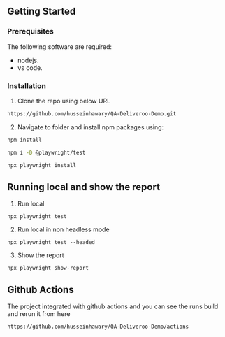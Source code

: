 

## Getting Started

### Prerequisites

The following software are required:

- nodejs.
- vs code.

### Installation

1. Clone the repo using below URL

```sh
https://github.com/husseinhawary/QA-Deliveroo-Demo.git
```

2. Navigate to folder and install npm packages using:

```sh
npm install
```

```sh
npm i -D @playwright/test
```

```sh
npx playwright install
```

## Running local and show the report

1. Run local
```JS
npx playwright test
```
2. Run local in non headless mode
```JS
npx playwright test --headed
```
3. Show the report
```JS
npx playwright show-report
```

## Github Actions
  The project integrated with github actions and you can see the runs build and rerun it from here 
```JS
https://github.com/husseinhawary/QA-Deliveroo-Demo/actions
```